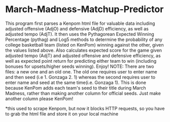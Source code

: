 # March-Madness-Matchup-Predictor
This program first parses a Kenpom html file for valuable data including adjusted offensive (AdjO) and defensive (AdjD) efficiency, as well as adjusted tempo (AdjT). It then uses the Pythagorean Expected Winning Percentage (pythag) and Log5 methods to determine the probability of any college basketball team (listed on KenPom) winning against the other, given the values listed above. Also calculates expected score for the game given adjusted tempo (AdjT) and adjusted offensive and defensive efficiency, as well as expected point return for predicting either team to win (including bonuses for upsets/higher seeds winning). Enjoy! NOTE: There are two files: a new one and an old one. The old one requires user to enter name and then seed (i.e 1. Gonzaga 2. 1) whereas the second requires user to enter name and seed at the same time(i.e. Gonzaga 1). This is done because KenPom adds each team's seed to their title during March Madness, rather than making another column for official seeds. Just make another column please KenPom!

*this used to scrape Kenpom, but now it blocks HTTP requests, so you have to grab the html file and store it on your local machine
